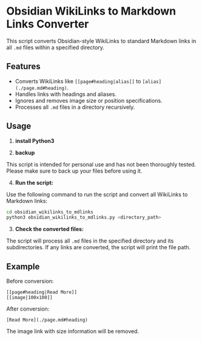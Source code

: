 
# Obsidian WikiLinks to Markdown Links Converter

This script converts Obsidian-style WikiLinks to standard Markdown links in all `.md` files within a specified directory.

## Features

- Converts WikiLinks like `[[page#heading|alias]]` to `[alias](./page.md#heading)`.
- Handles links with headings and aliases.
- Ignores and removes image size or position specifications.
- Processes all `.md` files in a directory recursively.

## Usage

1. **install Python3**

2. **backup**

This script is intended for personal use and has not been thoroughly tested. Please make sure to back up your files before using it.

4. **Run the script:**

Use the following command to run the script and convert all WikiLinks to Markdown links:

```bash
cd obsidian_wikilinks_to_mdlinks
python3 obsidian_wikilinks_to_mdlinks.py <directory_path>  
```

3. **Check the converted files:**

The script will process all `.md` files in the specified directory and its subdirectories. If any links are converted, the script will print the file path.

## Example

Before conversion:

```
[[page#heading|Read More]]
[[image|100x100]]
```

After conversion:

```
[Read More](./page.md#heading)
```

The image link with size information will be removed.
